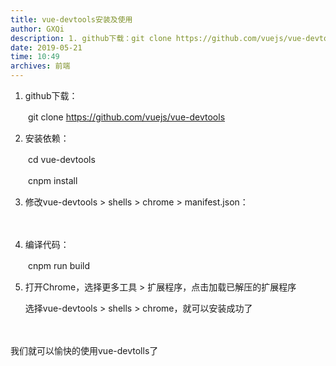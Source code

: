```yaml
---
title: vue-devtools安装及使用 
author: GXQi
description: 1. github下载：git clone https://github.com/vuejs/vue-devtools2. 安装依赖：...
date: 2019-05-21
time: 10:49
archives: 前端
---
```



1. github下载：

　　git clone https://github.com/vuejs/vue-devtools

2. 安装依赖：

　　cd vue-devtools

　　cnpm install

3. 修改vue-devtools > shells > chrome > manifest.json：

　　

4. 编译代码：

　　cnpm run  build

5. 打开Chrome，选择更多工具 > 扩展程序，点击加载已解压的扩展程序

    选择vue-devtools > shells > chrome，就可以安装成功了

　　

我们就可以愉快的使用vue-devtolls了